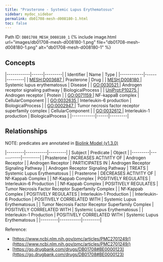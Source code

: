 ```yaml
---
title: "Prasterone - Systemic Lupus Erythematosus"
sidebar: mydoc_sidebar
permalink: db01708-mesh-d008180-1.html
toc: false 
---
```



Path ID: `DB01708_MESH_D008180_1`
{% include image.html url="images/db01708-mesh-d008180-1.png" file="db01708-mesh-d008180-1.png" alt="db01708-mesh-d008180-1" %}

## Concepts

|------------|------|---------|
| Identifier | Name | Type    |
|------------|------|---------|
| <a href="https://identifiers.org/MESH:D003687">MESH:D003687 </a> | Prasterone | Drug |
| <a href="https://identifiers.org/MESH:D008180">MESH:D008180 </a> | Systemic lupus erythematosus | Disease |
| <a href="https://identifiers.org/GO:0030521">GO:0030521 </a> | Androgen receptor signaling pathway | BiologicalProcess |
| <a href="https://identifiers.org/UniProt:P10275">UniProt:P10275 </a> | Androgen receptor | Protein |
| <a href="https://identifiers.org/GO:0071159">GO:0071159 </a> | NF-kappaB complex | CellularComponent |
| <a href="https://identifiers.org/GO:0032635">GO:0032635 </a> | Interleukin-6 production | BiologicalProcess |
| <a href="https://identifiers.org/GO:0002947">GO:0002947 </a> | Tumor necrosis factor receptor superfamily complex | CellularComponent |
| <a href="https://identifiers.org/GO:0032612">GO:0032612 </a> | Interleukin-1 production | BiologicalProcess |
|------------|------|---------|

## Relationships


NOTE: predicates are annotated in <a href="https://github.com/biolink/biolink-model/releases/tag/v1.3.0">Biolink Model (v1.3.0)</a>

|---------|-----------|---------|
| Subject | Predicate | Object  |
|---------|-----------|---------|
| Prasterone | INCREASES ACTIVITY OF | Androgen Receptor |
| Androgen Receptor | PARTICIPATES IN | Androgen Receptor Signaling Pathway |
| Androgen Receptor Signaling Pathway | TREATS | Systemic Lupus Erythematosus |
| Prasterone | DECREASES ACTIVITY OF | Nf-Kappab Complex |
| Nf-Kappab Complex | POSITIVELY REGULATES | Interleukin-6 Production |
| Nf-Kappab Complex | POSITIVELY REGULATES | Tumor Necrosis Factor Receptor Superfamily Complex |
| Nf-Kappab Complex | POSITIVELY REGULATES | Interleukin-1 Production |
| Interleukin-6 Production | POSITIVELY CORRELATED WITH | Systemic Lupus Erythematosus |
| Tumor Necrosis Factor Receptor Superfamily Complex | POSITIVELY CORRELATED WITH | Systemic Lupus Erythematosus |
| Interleukin-1 Production | POSITIVELY CORRELATED WITH | Systemic Lupus Erythematosus |
|---------|-----------|---------|

Reference: 
  - [https://www.ncbi.nlm.nih.gov/pmc/articles/PMC2701249/](https://www.ncbi.nlm.nih.gov/pmc/articles/PMC2701249/)
  - [https://go.drugbank.com/drugs/DB01708#BE0000123](https://go.drugbank.com/drugs/DB01708#BE0000123)
